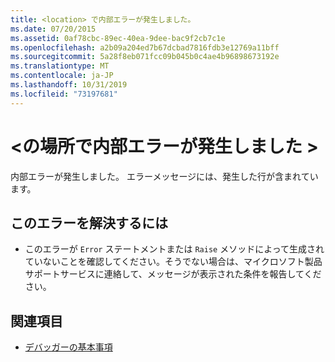 ```yaml
---
title: <location> で内部エラーが発生しました。
ms.date: 07/20/2015
ms.assetid: 0af78cbc-89ec-40ea-9dee-bac9f2cb7c1e
ms.openlocfilehash: a2b09a204ed7b67dcbad7816fdb3e12769a11bff
ms.sourcegitcommit: 5a28f8eb071fcc09b045b0c4ae4b96898673192e
ms.translationtype: MT
ms.contentlocale: ja-JP
ms.lasthandoff: 10/31/2019
ms.locfileid: "73197681"
---
```

# <a name="internal-error-happened-at-location"></a>\<の場所で内部エラーが発生しました >
内部エラーが発生しました。 エラーメッセージには、発生した行が含まれています。  
  
## <a name="to-correct-this-error"></a>このエラーを解決するには  
  
- このエラーが `Error` ステートメントまたは `Raise` メソッドによって生成されていないことを確認してください。そうでない場合は、マイクロソフト製品サポートサービスに連絡して、メッセージが表示された条件を報告してください。  
  
## <a name="see-also"></a>関連項目

- [デバッガーの基本事項](/visualstudio/debugger/debugger-feature-tour)
